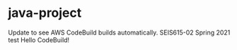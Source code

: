 # java-project
Update to see AWS CodeBuild builds automatically.
SEIS615-02 Spring 2021 test Hello CodeBuild!
